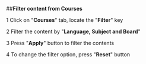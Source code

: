 ##**Filter content from Courses**

1 Click on "**Courses**" tab, locate the "**Filter**" key

2 Filter the content by "**Language, Subject and Board**"

3 Press "**Apply**" button to filter the contents

4 To change the filter option, press "**Reset**" button
